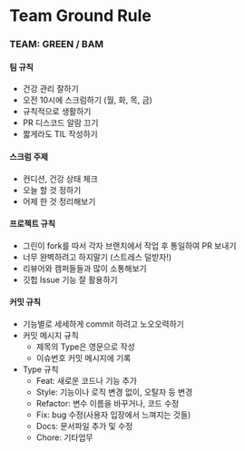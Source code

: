 # Team Ground Rule

### TEAM: GREEN / BAM

#### 팀 규칙
  - 건강 관리 잘하기
  - 오전 10시에 스크럼하기 (월, 화, 목, 금)
  - 규칙적으로 생활하기
  - PR 디스코드 알람 끄기
  - 짧게라도 TIL 작성하기

#### 스크럼 주제
  - 컨디션, 건강 상태 체크
  - 오늘 할 것 정하기
  - 어제 한 것 정리해보기

#### 프로젝트 규칙
  - 그린이 fork를 따서 각자 브랜치에서 작업 후 통일하여 PR 보내기
  - 너무 완벽하려고 하지말기 (스트레스 덜받자!)
  - 리뷰어와 캠퍼들들과 많이 소통해보기
  - 깃헙 Issue 기능 잘 활용하기

#### 커밋 규칙
  - 기능별로 세세하게 commit 하려고 노오오력하기
  - 커밋 메시지 규칙
    - 제목의 Type은 영문으로 작성
    - 이슈번호 커밋 메시지에 기록
  - Type 규칙
    - Feat: 새로운 코드나 기능 추가
    - Style: 기능이나 로직 변경 없이, 오탈자 등 변경
    - Refactor: 변수 이름을 바꾸거나, 코드 수정
    - Fix: bug 수정(사용자 입장에서 느껴지는 것들)
    - Docs: 문서파일 추가 및 수정
    - Chore: 기타업무
